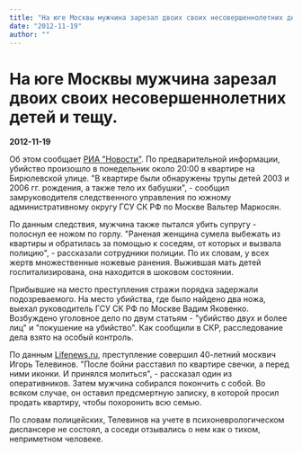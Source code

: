 ```yaml
---
title: "На юге Москвы мужчина зарезал двоих своих несовершеннолетних детей и тещу."
date: "2012-11-19"
author: ""
---
```


# На юге Москвы мужчина зарезал двоих своих несовершеннолетних детей и тещу.

**2012-11-19** 

Об этом сообщает [РИА "Новости"](http://www.utro.ru/cgi-bin/go?http://ria.ru/incidents/20121119/911363461.html). По предварительной информации, убийство произошло в понедельник около 20:00 в квартире на Бирюлевской улице. "В квартире были обнаружены трупы детей 2003 и 2006 гг. рождения, а также тело их бабушки", - сообщил замруководителя следственного управления по южному административному округу ГСУ СК РФ по Москве Вальтер Маркосян.

По данным следствия, мужчина также пытался убить супругу - полоснул ее ножом по горлу. "Раненая женщина сумела выбежать из квартиры и обратилась за помощью к соседям, от которых и вызвала полицию", - рассказали сотрудники полиции. По их словам, у всех жертв множественные ножевые ранения. Выжившая мать детей госпитализирована, она находится в шоковом состоянии.

Прибывшие на место преступления стражи порядка задержали подозреваемого. На место убийства, где было найдено два ножа, выехал руководитель ГСУ СК РФ по Москве Вадим Яковенко. Возбуждено уголовное дело по двум статьям - "убийство двух и более лиц" и "покушение на убийство". Как сообщили в СКР, расследование дела взято на особый контроль.

По данным [Lifenews.ru](http://www.utro.ru/cgi-bin/go?http://lifenews.ru/news/106655), преступление совершил 40-летний москвич Игорь Телевинов. "После бойни расставил по квартире свечки, а перед ними иконки. И принялся молиться", - рассказал один из оперативников. Затем мужчина собирался покончить с собой. Во всяком случае, он оставил предсмертную записку, в которой просил продать квартиру, чтобы похоронить всю семью.

По словам полицейских, Телевинов на учете в психоневрологическом диспансере не состоял, а соседи отзывались о нем как о тихом, неприметном человеке.